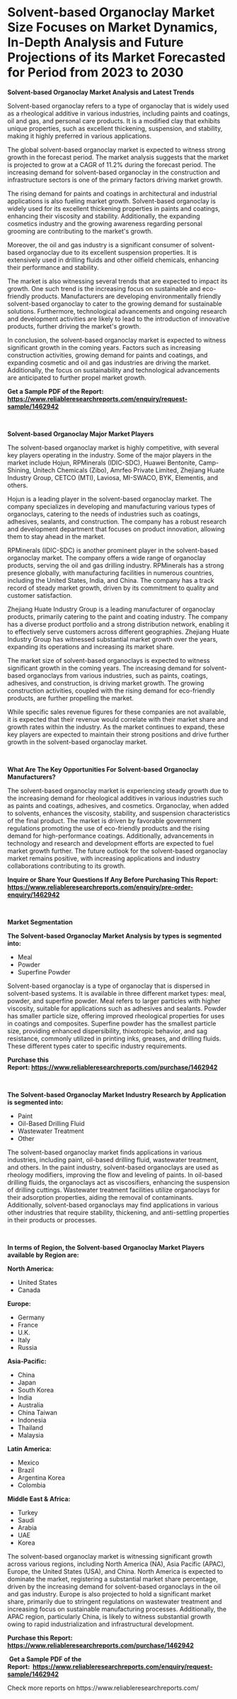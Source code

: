 <p><h1>Solvent-based Organoclay Market Size Focuses on Market Dynamics, In-Depth Analysis and Future Projections of its Market Forecasted for Period from 2023 to 2030</h1></p><p><strong>Solvent-based Organoclay Market Analysis and Latest Trends</strong></p>
<p><p>Solvent-based organoclay refers to a type of organoclay that is widely used as a rheological additive in various industries, including paints and coatings, oil and gas, and personal care products. It is a modified clay that exhibits unique properties, such as excellent thickening, suspension, and stability, making it highly preferred in various applications.</p><p>The global solvent-based organoclay market is expected to witness strong growth in the forecast period. The market analysis suggests that the market is projected to grow at a CAGR of 11.2% during the forecast period. The increasing demand for solvent-based organoclay in the construction and infrastructure sectors is one of the primary factors driving market growth.</p><p>The rising demand for paints and coatings in architectural and industrial applications is also fueling market growth. Solvent-based organoclay is widely used for its excellent thickening properties in paints and coatings, enhancing their viscosity and stability. Additionally, the expanding cosmetics industry and the growing awareness regarding personal grooming are contributing to the market's growth.</p><p>Moreover, the oil and gas industry is a significant consumer of solvent-based organoclay due to its excellent suspension properties. It is extensively used in drilling fluids and other oilfield chemicals, enhancing their performance and stability.</p><p>The market is also witnessing several trends that are expected to impact its growth. One such trend is the increasing focus on sustainable and eco-friendly products. Manufacturers are developing environmentally friendly solvent-based organoclay to cater to the growing demand for sustainable solutions. Furthermore, technological advancements and ongoing research and development activities are likely to lead to the introduction of innovative products, further driving the market's growth.</p><p>In conclusion, the solvent-based organoclay market is expected to witness significant growth in the coming years. Factors such as increasing construction activities, growing demand for paints and coatings, and expanding cosmetic and oil and gas industries are driving the market. Additionally, the focus on sustainability and technological advancements are anticipated to further propel market growth.</p></p>
<p><strong>Get a Sample PDF of the Report:&nbsp; <a href="https://www.reliableresearchreports.com/enquiry/request-sample/1462942">https://www.reliableresearchreports.com/enquiry/request-sample/1462942</a></strong></p>
<p>&nbsp;</p>
<p><strong>Solvent-based Organoclay Major Market Players</strong></p>
<p><p>The solvent-based organoclay market is highly competitive, with several key players operating in the industry. Some of the major players in the market include Hojun, RPMinerals (IDIC-SDC), Huawei Bentonite, Camp-Shining, Unitech Chemicals (Zibo), Amrfeo Private Limited, Zhejiang Huate Industry Group, CETCO (MTI), Laviosa, MI-SWACO, BYK, Elementis, and others.</p><p>Hojun is a leading player in the solvent-based organoclay market. The company specializes in developing and manufacturing various types of organoclays, catering to the needs of industries such as coatings, adhesives, sealants, and construction. The company has a robust research and development department that focuses on product innovation, allowing them to stay ahead in the market.</p><p>RPMinerals (IDIC-SDC) is another prominent player in the solvent-based organoclay market. The company offers a wide range of organoclay products, serving the oil and gas drilling industry. RPMinerals has a strong presence globally, with manufacturing facilities in numerous countries, including the United States, India, and China. The company has a track record of steady market growth, driven by its commitment to quality and customer satisfaction.</p><p>Zhejiang Huate Industry Group is a leading manufacturer of organoclay products, primarily catering to the paint and coating industry. The company has a diverse product portfolio and a strong distribution network, enabling it to effectively serve customers across different geographies. Zhejiang Huate Industry Group has witnessed substantial market growth over the years, expanding its operations and increasing its market share.</p><p>The market size of solvent-based organoclays is expected to witness significant growth in the coming years. The increasing demand for solvent-based organoclays from various industries, such as paints, coatings, adhesives, and construction, is driving market growth. The growing construction activities, coupled with the rising demand for eco-friendly products, are further propelling the market.</p><p>While specific sales revenue figures for these companies are not available, it is expected that their revenue would correlate with their market share and growth rates within the industry. As the market continues to expand, these key players are expected to maintain their strong positions and drive further growth in the solvent-based organoclay market.</p></p>
<p>&nbsp;</p>
<p><strong>What Are The Key Opportunities For Solvent-based Organoclay Manufacturers?</strong></p>
<p><p>The solvent-based organoclay market is experiencing steady growth due to the increasing demand for rheological additives in various industries such as paints and coatings, adhesives, and cosmetics. Organoclay, when added to solvents, enhances the viscosity, stability, and suspension characteristics of the final product. The market is driven by favorable government regulations promoting the use of eco-friendly products and the rising demand for high-performance coatings. Additionally, advancements in technology and research and development efforts are expected to fuel market growth further. The future outlook for the solvent-based organoclay market remains positive, with increasing applications and industry collaborations contributing to its growth.</p></p>
<p><strong>Inquire or Share Your Questions If Any Before Purchasing This Report: <a href="https://www.reliableresearchreports.com/enquiry/pre-order-enquiry/1462942">https://www.reliableresearchreports.com/enquiry/pre-order-enquiry/1462942</a></strong></p>
<p>&nbsp;</p>
<p><strong>Market Segmentation</strong></p>
<p><strong>The Solvent-based Organoclay Market Analysis by types is segmented into:</strong></p>
<p><ul><li>Meal</li><li>Powder</li><li>Superfine Powder</li></ul></p>
<p><p>Solvent-based organoclay is a type of organoclay that is dispersed in solvent-based systems. It is available in three different market types: meal, powder, and superfine powder. Meal refers to larger particles with higher viscosity, suitable for applications such as adhesives and sealants. Powder has smaller particle size, offering improved rheological properties for uses in coatings and composites. Superfine powder has the smallest particle size, providing enhanced dispersibility, thixotropic behavior, and sag resistance, commonly utilized in printing inks, greases, and drilling fluids. These different types cater to specific industry requirements.</p></p>
<p><strong>Purchase this Report:&nbsp;<a href="https://www.reliableresearchreports.com/purchase/1462942">https://www.reliableresearchreports.com/purchase/1462942</a></strong></p>
<p>&nbsp;</p>
<p><strong>The Solvent-based Organoclay Market Industry Research by Application is segmented into:</strong></p>
<p><ul><li>Paint</li><li>Oil-Based Drilling Fluid</li><li>Wastewater Treatment</li><li>Other</li></ul></p>
<p><p>The solvent-based organoclay market finds applications in various industries, including paint, oil-based drilling fluid, wastewater treatment, and others. In the paint industry, solvent-based organoclays are used as rheology modifiers, improving the flow and leveling of paints. In oil-based drilling fluids, the organoclays act as viscosifiers, enhancing the suspension of drilling cuttings. Wastewater treatment facilities utilize organoclays for their adsorption properties, aiding the removal of contaminants. Additionally, solvent-based organoclays may find applications in various other industries that require stability, thickening, and anti-settling properties in their products or processes.</p></p>
<p>&nbsp;</p>
<p><strong>In terms of Region, the Solvent-based Organoclay Market Players available by Region are:</strong></p>
<p>
    <p> <strong> North America: </strong>
        <ul>
            <li>United States</li>
            <li>Canada</li>
        </ul>
        </p> 
    <p> <strong> Europe: </strong>
        <ul>
            <li>Germany</li>
            <li>France</li>
            <li>U.K.</li>
            <li>Italy</li>
            <li>Russia</li>
        </ul>
        </p> 
    <p> <strong> Asia-Pacific: </strong>
        <ul>
            <li>China</li>
            <li>Japan</li>
            <li>South Korea</li>
            <li>India</li>
            <li>Australia</li>
            <li>China Taiwan</li>
            <li>Indonesia</li>
            <li>Thailand</li>
            <li>Malaysia</li>
        </ul>
        </p> 
    <p> <strong> Latin America: </strong>
        <ul>
            <li>Mexico</li>
            <li>Brazil</li>
            <li>Argentina Korea</li>
            <li>Colombia</li>
        </ul>
        </p> 
    <p> <strong> Middle East & Africa: </strong>
        <ul>
            <li>Turkey</li>
            <li>Saudi</li>
            <li>Arabia</li>
            <li>UAE</li>
            <li>Korea</li>
        </ul>
    </p>
    </p>
<p><p>The solvent-based organoclay market is witnessing significant growth across various regions, including North America (NA), Asia Pacific (APAC), Europe, the United States (USA), and China. North America is expected to dominate the market, registering a substantial market share percentage, driven by the increasing demand for solvent-based organoclays in the oil and gas industry. Europe is also projected to hold a significant market share, primarily due to stringent regulations on wastewater treatment and increasing focus on sustainable manufacturing processes. Additionally, the APAC region, particularly China, is likely to witness substantial growth owing to rapid industrialization and infrastructural development.</p></p>
<p><strong>Purchase this Report: <a href="https://www.reliableresearchreports.com/purchase/1462942">https://www.reliableresearchreports.com/purchase/1462942</a></strong></p>
<p>&nbsp;<strong>Get a Sample PDF of the Report:&nbsp;&nbsp;<a href="https://www.reliableresearchreports.com/enquiry/request-sample/1462942">https://www.reliableresearchreports.com/enquiry/request-sample/1462942</a></strong></p>
<p><strong></strong></p>
<p>Check more reports on https://www.reliableresearchreports.com/</p>
